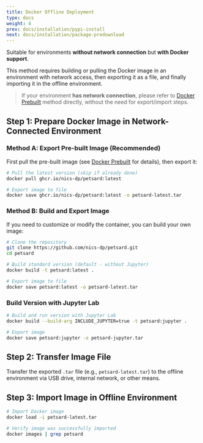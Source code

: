 ```yaml
---
title: Docker Offline Deployment
type: docs
weight: 4
prev: docs/installation/pypi-install
next: docs/installation/package-predownload
---
```


Suitable for environments **without network connection** but **with Docker support**.

This method requires building or pulling the Docker image in an environment with network access, then exporting it as a file, and finally importing it in the offline environment.

> If your environment **has network connection**, please refer to [Docker Prebuilt](../docker-prebuilt) method directly, without the need for export/import steps.

## Step 1: Prepare Docker Image in Network-Connected Environment

### Method A: Export Pre-built Image (Recommended)

First pull the pre-built image (see [Docker Prebuilt](../docker-prebuilt) for details), then export it:

```bash
# Pull the latest version (skip if already done)
docker pull ghcr.io/nics-dp/petsard:latest

# Export image to file
docker save ghcr.io/nics-dp/petsard:latest -o petsard-latest.tar
```

### Method B: Build and Export Image

If you need to customize or modify the container, you can build your own image:

```bash
# Clone the repository
git clone https://github.com/nics-dp/petsard.git
cd petsard

# Build standard version (default - without Jupyter)
docker build -t petsard:latest .

# Export image to file
docker save petsard:latest -o petsard-latest.tar
```

### Build Version with Jupyter Lab

```bash
# Build and run version with Jupyter Lab
docker build --build-arg INCLUDE_JUPYTER=true -t petsard:jupyter .

# Export image
docker save petsard:jupyter -o petsard-jupyter.tar
```

## Step 2: Transfer Image File

Transfer the exported `.tar` file (e.g., `petsard-latest.tar`) to the offline environment via USB drive, internal network, or other means.

## Step 3: Import Image in Offline Environment

```bash
# Import Docker image
docker load -i petsard-latest.tar

# Verify image was successfully imported
docker images | grep petsard
```
